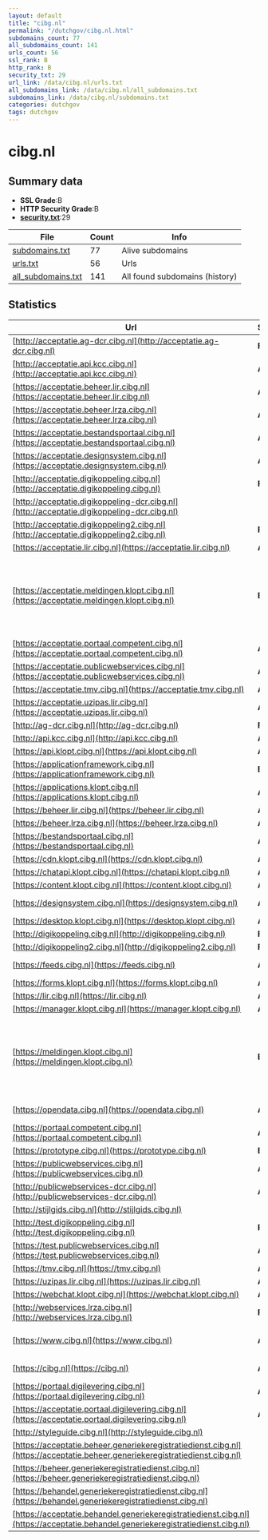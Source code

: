 ```yaml
---
layout: default
title: "cibg.nl"
permalink: "/dutchgov/cibg.nl.html"
subdomains_count: 77
all_subdomains_count: 141
urls_count: 56
ssl_rank: B
http_rank: B
security_txt: 29
url_link: /data/cibg.nl/urls.txt
all_subdomains_link: /data/cibg.nl/all_subdomains.txt
subdomains_link: /data/cibg.nl/subdomains.txt
categories: dutchgov
tags: dutchgov
---
```



# cibg.nl
## Summary data


 - **SSL Grade**:B
 - **HTTP Security Grade**:B
 - **[security.txt](https://www.digitaleoverheid.nl/nieuws/standaard-security-txt-nu-verplicht-voor-overheid/)**:29


| File       | Count | Info |
|------------|-------|------|
|[subdomains.txt](/DutchGovScope/data/cibg.nl/subdomains.txt)|77|Alive subdomains|
|[urls.txt](/DutchGovScope/data/cibg.nl/urls.txt)|56|Urls|
|[all_subdomains.txt](/DutchGovScope/data/cibg.nl/all_subdomains.txt)|141|All found subdomains (history)|


## Statistics


| Url | SSL | HTTP | Server | Cookie | HSTS | CORS | CTO | CSP | XFO | XXP | RP |FP| Tech |Title |
|--------|-------|-------|------|------|------|------|------|------|------|------|------|------|------|------|
|[http://acceptatie.ag-dcr.cibg.nl](http://acceptatie.ag-dcr.cibg.nl)| **F**| **E**|| | | | | | | | :white_check_mark: | |F5 BigIP||
|[http://acceptatie.api.kcc.cibg.nl](http://acceptatie.api.kcc.cibg.nl)| **A**| **F**|BigIP| | | | | | | | :white_check_mark: | |F5 BigIP||
|[https://acceptatie.beheer.lir.cibg.nl](https://acceptatie.beheer.lir.cibg.nl)| **A**| **A**|-| |:white_check_mark: | | | :white_check_mark:| :white_check_mark: | :white_check_mark: | :white_check_mark: | |HSTS||
|[https://acceptatie.beheer.lrza.cibg.nl](https://acceptatie.beheer.lrza.cibg.nl)| **A**| **A**|-| |:white_check_mark: | | | :white_check_mark:| :white_check_mark: | :white_check_mark: | :white_check_mark: | |HSTS||
|[https://acceptatie.bestandsportaal.cibg.nl](https://acceptatie.bestandsportaal.cibg.nl)| **A**| **A**|-| |:white_check_mark: | | | :white_check_mark:| :white_check_mark: | :white_check_mark: | :white_check_mark: | |HSTS|acceptatie.besta...|
|[https://acceptatie.designsystem.cibg.nl](https://acceptatie.designsystem.cibg.nl)| **A**| **A**|-| |:white_check_mark: | | | :white_check_mark:| :white_check_mark: | :white_check_mark: | :white_check_mark: | |HSTS||
|[http://acceptatie.digikoppeling.cibg.nl](http://acceptatie.digikoppeling.cibg.nl)| **F**| **E**|| | | | | | | | :white_check_mark: | |||
|[http://acceptatie.digikoppeling-dcr.cibg.nl](http://acceptatie.digikoppeling-dcr.cibg.nl)| | **E**|| | | | | | | | :white_check_mark: | |F5 BigIP||
|[http://acceptatie.digikoppeling2.cibg.nl](http://acceptatie.digikoppeling2.cibg.nl)| **F**| **F**|BigIP| | | | | | | | :white_check_mark: | |F5 BigIP||
|[https://acceptatie.lir.cibg.nl](https://acceptatie.lir.cibg.nl)| **A**| **A**|-| |:white_check_mark: | | | :white_check_mark:| :white_check_mark: | :white_check_mark: | :white_check_mark: | |HSTS||
|[https://acceptatie.meldingen.klopt.cibg.nl](https://acceptatie.meldingen.klopt.cibg.nl)| **B**| **E**|| | | | | | | | :white_check_mark: | |Amazon ALB Amazon Web Services HSTS Microsoft ASP.NET|Object moved|
|[https://acceptatie.portaal.competent.cibg.nl](https://acceptatie.portaal.competent.cibg.nl)| **A**| **A**|-| |:white_check_mark: | | | :white_check_mark:| :white_check_mark: | :white_check_mark: | :white_check_mark: | |HSTS||
|[https://acceptatie.publicwebservices.cibg.nl](https://acceptatie.publicwebservices.cibg.nl)| **A**| **A**|-| |:white_check_mark: | | | :white_check_mark:| :white_check_mark: | :white_check_mark: | :white_check_mark: | |HSTS||
|[https://acceptatie.tmv.cibg.nl](https://acceptatie.tmv.cibg.nl)| **A**| **A**|-| |:white_check_mark: | | | :white_check_mark:| :white_check_mark: | :white_check_mark: | :white_check_mark: | |HSTS||
|[https://acceptatie.uzipas.lir.cibg.nl](https://acceptatie.uzipas.lir.cibg.nl)| **A**| **A**|-| |:white_check_mark: | | | :white_check_mark:| :white_check_mark: | :white_check_mark: | :white_check_mark: | |HSTS||
|[http://ag-dcr.cibg.nl](http://ag-dcr.cibg.nl)| **F**| **E**|| | | | | | | | :white_check_mark: | |F5 BigIP||
|[http://api.kcc.cibg.nl](http://api.kcc.cibg.nl)| **A**| **F**|BigIP| | | | | | | | :white_check_mark: | |F5 BigIP||
|[https://api.klopt.cibg.nl](https://api.klopt.cibg.nl)| **A**| **E**|| | | | | | | | :white_check_mark: | ||403 Forbidden|
|[https://applicationframework.cibg.nl](https://applicationframework.cibg.nl)| **B**| **A**|-| |:white_check_mark: | | | :white_check_mark:| :white_check_mark: | :white_check_mark: | :white_check_mark: | |Basic HSTS||
|[https://applications.klopt.cibg.nl](https://applications.klopt.cibg.nl)| **A**| **F**||:white_check_mark: | | | | | | | :white_check_mark: | |PHP|Agent Desktop Ap...|
|[https://beheer.lir.cibg.nl](https://beheer.lir.cibg.nl)| **A**| **A**|-| |:white_check_mark: | | | :white_check_mark:| :white_check_mark: | :white_check_mark: | :white_check_mark: | |HSTS||
|[https://beheer.lrza.cibg.nl](https://beheer.lrza.cibg.nl)| **A**| **A**|-| |:white_check_mark: | | | :white_check_mark:| :white_check_mark: | :white_check_mark: | :white_check_mark: | |HSTS||
|[https://bestandsportaal.cibg.nl](https://bestandsportaal.cibg.nl)| **A**| **A**|-| |:white_check_mark: | | | :white_check_mark:| :white_check_mark: | :white_check_mark: | :white_check_mark: | |HSTS|bestandsportaal....|
|[https://cdn.klopt.cibg.nl](https://cdn.klopt.cibg.nl)| **A**| **E**|| | | | | | | | :white_check_mark: | ||403 Forbidden|
|[https://chatapi.klopt.cibg.nl](https://chatapi.klopt.cibg.nl)| **A**| **E**|| | | | | | | | :white_check_mark: | ||403 Forbidden|
|[https://content.klopt.cibg.nl](https://content.klopt.cibg.nl)| **A**| **E**|| | | | | | | | :white_check_mark: | ||403 Forbidden|
|[https://designsystem.cibg.nl](https://designsystem.cibg.nl)| **A**| **A**|-| |:white_check_mark: | | | | :white_check_mark: | :white_check_mark: | :white_check_mark: | |HSTS|CIBG Design syst...|
|[https://desktop.klopt.cibg.nl](https://desktop.klopt.cibg.nl)| **A**| **E**|| | | | | | | | :white_check_mark: | |PHP||
|[http://digikoppeling.cibg.nl](http://digikoppeling.cibg.nl)| **F**| **E**|| | | | | | | | :white_check_mark: | |||
|[http://digikoppeling2.cibg.nl](http://digikoppeling2.cibg.nl)| **F**| **F**|BigIP| | | | | | | | :white_check_mark: | |F5 BigIP||
|[https://feeds.cibg.nl](https://feeds.cibg.nl)| **A+**| **A**|nginx| |:white_check_mark: | | | | :white_check_mark: | :white_check_mark: | :white_check_mark: | |HSTS Nginx||
|[https://forms.klopt.cibg.nl](https://forms.klopt.cibg.nl)| **A**| **E**|| | | | | | | | :white_check_mark: | ||404 Not Found|
|[https://lir.cibg.nl](https://lir.cibg.nl)| **A**| **A**|-| |:white_check_mark: | | | :white_check_mark:| :white_check_mark: | :white_check_mark: | :white_check_mark: | |HSTS||
|[https://manager.klopt.cibg.nl](https://manager.klopt.cibg.nl)| **A**| **F**||:white_check_mark: | | | | | | | :white_check_mark: | |||
|[https://meldingen.klopt.cibg.nl](https://meldingen.klopt.cibg.nl)| **B**| **E**|| | | | | | | | :white_check_mark: | |Amazon ALB Amazon Web Services HSTS Microsoft ASP.NET|Object moved|
|[https://opendata.cibg.nl](https://opendata.cibg.nl)| **A+**| **A**|nginx| |:white_check_mark: | | | | :white_check_mark: | :white_check_mark: | :white_check_mark: | |HSTS Nginx||
|[https://portaal.competent.cibg.nl](https://portaal.competent.cibg.nl)| **A**| **A**|-| |:white_check_mark: | | | :white_check_mark:| :white_check_mark: | :white_check_mark: | :white_check_mark: | |HSTS||
|[https://prototype.cibg.nl](https://prototype.cibg.nl)| **B**| **A**|-| |:white_check_mark: | | | | :white_check_mark: | :white_check_mark: | :white_check_mark: | |Basic HSTS||
|[https://publicwebservices.cibg.nl](https://publicwebservices.cibg.nl)| **A**| **F**|-| | | | | | | | :white_check_mark: | |HSTS||
|[http://publicwebservices-dcr.cibg.nl](http://publicwebservices-dcr.cibg.nl)| **A**| **A**|| |:white_check_mark: | | | | :white_check_mark: | :white_check_mark: | :white_check_mark: | |F5 BigIP||
|[http://stijlgids.cibg.nl](http://stijlgids.cibg.nl)| | **E**|| | | | | | | | :white_check_mark: | |||
|[http://test.digikoppeling.cibg.nl](http://test.digikoppeling.cibg.nl)| **F**| **D**|-| | | | | | :white_check_mark: | :white_check_mark: | :white_check_mark: | |||
|[https://test.publicwebservices.cibg.nl](https://test.publicwebservices.cibg.nl)| **A**| **A**|-| |:white_check_mark: | | | | :white_check_mark: | :white_check_mark: | :white_check_mark: | |HSTS||
|[https://tmv.cibg.nl](https://tmv.cibg.nl)| **A**| **A**|-| |:white_check_mark: | | | | :white_check_mark: | :white_check_mark: | :white_check_mark: | |HSTS||
|[https://uzipas.lir.cibg.nl](https://uzipas.lir.cibg.nl)| **A**| **A**|-| |:white_check_mark: | | | :white_check_mark:| :white_check_mark: | :white_check_mark: | :white_check_mark: | |HSTS||
|[https://webchat.klopt.cibg.nl](https://webchat.klopt.cibg.nl)| **A**| **E**|| | | | | | | | :white_check_mark: | ||404 Not Found|
|[http://webservices.lrza.cibg.nl](http://webservices.lrza.cibg.nl)| **F**| **F**|BigIP| | | | | | | | :white_check_mark: | |F5 BigIP||
|[https://www.cibg.nl](https://www.cibg.nl)| **A+**| **A**|nginx| |:white_check_mark: | | |:warning: | :white_check_mark: | :white_check_mark: | :white_check_mark: | |Bloomreach HSTS Nginx|Home | CIBG|
|[https://cibg.nl](https://cibg.nl)| **A+**| **A**|nginx| |:white_check_mark: | | |:warning: | :white_check_mark: | :white_check_mark: | :white_check_mark: | |HSTS Nginx|301 Moved Perman...|
|[https://portaal.digilevering.cibg.nl](https://portaal.digilevering.cibg.nl)| **A**| **A**|-| |:white_check_mark: | | | | :white_check_mark: | :white_check_mark: | :white_check_mark: | |HSTS||
|[https://acceptatie.portaal.digilevering.cibg.nl](https://acceptatie.portaal.digilevering.cibg.nl)| **A**| **A**|-| |:white_check_mark: | | | :white_check_mark:| :white_check_mark: | :white_check_mark: | :white_check_mark: | |HSTS||
|[http://styleguide.cibg.nl](http://styleguide.cibg.nl)| | **E**|| | | | | | | | :white_check_mark: | |||
|[https://acceptatie.beheer.generiekeregistratiedienst.cibg.nl](https://acceptatie.beheer.generiekeregistratiedienst.cibg.nl)| | **A**|-| |:white_check_mark: | | | :white_check_mark:| :white_check_mark: | :white_check_mark: | :white_check_mark: | |HSTS||
|[https://beheer.generiekeregistratiedienst.cibg.nl](https://beheer.generiekeregistratiedienst.cibg.nl)| | **A**|-| |:white_check_mark: | | | :white_check_mark:| :white_check_mark: | :white_check_mark: | :white_check_mark: | |HSTS||
|[https://behandel.generiekeregistratiedienst.cibg.nl](https://behandel.generiekeregistratiedienst.cibg.nl)| | **A**|-| |:white_check_mark: | | | :white_check_mark:| :white_check_mark: | :white_check_mark: | :white_check_mark: | |HSTS||
|[https://acceptatie.behandel.generiekeregistratiedienst.cibg.nl](https://acceptatie.behandel.generiekeregistratiedienst.cibg.nl)| | **A**|-| |:white_check_mark: | | | :white_check_mark:| :white_check_mark: | :white_check_mark: | :white_check_mark: | |HSTS||

